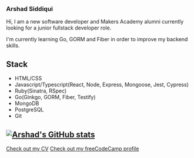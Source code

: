### Arshad Siddiqui

Hi, I am a new software developer and Makers Academy alumni currently looking for a junior fullstack developer role.

I'm currently learning Go, GORM and Fiber in order to improve my backend skills.

## Stack

- HTML/CSS
- Javascript/Typescript(React, Node, Express, Mongoose, Jest, Cypress)
- Ruby(Sinatra, RSpec)
- Go(Ginkgo, GORM, Fiber, Testify)
- MongoDB
- PostgreSQL
- Git

[![Arshad's GitHub stats](https://github-readme-stats.vercel.app/api?username=Arshad-Siddiqui)](https://github.com/anuraghazra/github-readme-stats)
---

[Check out my CV](https://github.com/Arshad-Siddiqui/CV)
[Check out my freeCodeCamp profile](https://www.freecodecamp.org/fcc08880e59-4231-4f99-bf06-8539d6ff8655)
